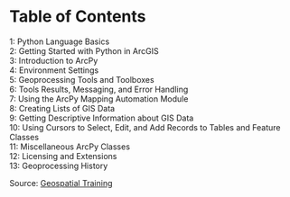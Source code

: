 # Table of Contents #  

1: Python Language Basics  
2: Getting Started with Python in ArcGIS  
3: Introduction to ArcPy  
4: Environment Settings  
5: Geoprocessing Tools and Toolboxes  
6: Tools Results, Messaging, and Error Handling  
7: Using the ArcPy Mapping Automation Module  
8: Creating Lists of GIS Data  
9: Getting Descriptive Information about GIS Data  
10: Using Cursors to Select, Edit, and Add Records to Tables and Feature Classes  
11: Miscellaneous ArcPy Classes  
12: Licensing and Extensions  
13: Geoprocessing History  

Source: [Geospatial Training](http://www.geospatialtraining.com/index.php?option=com_catalog&view=node&id=63%3Agis-programming-101-for-arcgis-10-mastering-python&Itemid=87)
